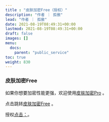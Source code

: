 ```yaml
---
title : "皮肤加密Free（授权）"
description: "作者 ｜ 孤傲"
lead: "作者 ｜ 孤傲"
date: 2021-08-19T08:49:31+00:00
lastmod: 2021-08-19T08:49:31+00:00
draft: false 
images: []
menu:
  docs:
    parent: "public_service"
toc: true
weight: 830
---
```


### 皮肤加密Free

如果你想要加密性能更强，欢迎使用[皮肤加密Pro](https://skin.gushao.club/docs/extra_service/skinencryptpro/) 。

点击跳转[皮肤加密Free](https://skin.gushao.club/docs/public_service/SkinEncrypt/) 。

授权[点击：](https://skin.gushao.club/docs/public_service/)。
